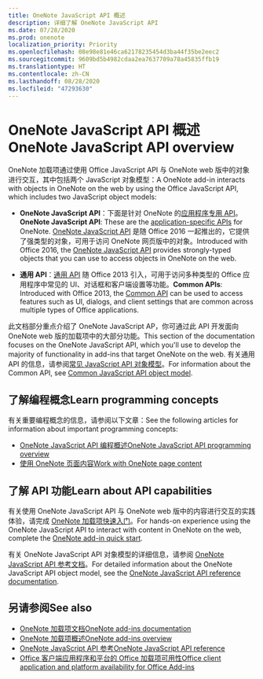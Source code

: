 ```yaml
---
title: OneNote JavaScript API 概述
description: 详细了解 OneNote JavaScript API
ms.date: 07/28/2020
ms.prod: onenote
localization_priority: Priority
ms.openlocfilehash: 08e98e81e46ca62178235454d3ba44f35be2eec2
ms.sourcegitcommit: 9609bd5b4982cdaa2ea7637709a78a45835ffb19
ms.translationtype: HT
ms.contentlocale: zh-CN
ms.lasthandoff: 08/28/2020
ms.locfileid: "47293630"
---
```

# <a name="onenote-javascript-api-overview"></a><span data-ttu-id="32445-103">OneNote JavaScript API 概述</span><span class="sxs-lookup"><span data-stu-id="32445-103">OneNote JavaScript API overview</span></span>

<span data-ttu-id="32445-104">OneNote 加载项通过使用 Office JavaScript API 与 OneNote web 版中的对象进行交互，其中包括两个 JavaScript 对象模型：</span><span class="sxs-lookup"><span data-stu-id="32445-104">A OneNote add-in interacts with objects in OneNote on the web by using the Office JavaScript API, which includes two JavaScript object models:</span></span>

* <span data-ttu-id="32445-105">**OneNote JavaScript API**：下面是针对 OneNote 的[应用程序专用 API](../../develop/application-specific-api-model.md)。</span><span class="sxs-lookup"><span data-stu-id="32445-105">**OneNote JavaScript API**: These are the [application-specific APIs](../../develop/application-specific-api-model.md) for OneNote.</span></span> <span data-ttu-id="32445-106">[OneNote JavaScript API](/javascript/api/onenote) 是随 Office 2016 一起推出的，它提供了强类型的对象，可用于访问 OneNote 网页版中的对象。</span><span class="sxs-lookup"><span data-stu-id="32445-106">Introduced with Office 2016, the [OneNote JavaScript API](/javascript/api/onenote) provides strongly-typed objects that you can use to access objects in OneNote on the web.</span></span>

* <span data-ttu-id="32445-107">**通用 API**：[通用 API](/javascript/api/office) 随 Office 2013 引入，可用于访问多种类型的 Office 应用程序中常见的 UI、对话框和客户端设置等功能。</span><span class="sxs-lookup"><span data-stu-id="32445-107">**Common APIs**: Introduced with Office 2013, the [Common API](/javascript/api/office) can be used to access features such as UI, dialogs, and client settings that are common across multiple types of Office applications.</span></span>

<span data-ttu-id="32445-108">此文档部分重点介绍了 OneNote JavaScript AP，你可通过此 API 开发面向 OneNote web 版的加载项中的大部分功能。</span><span class="sxs-lookup"><span data-stu-id="32445-108">This section of the documentation focuses on the OneNote JavaScript API, which you'll use to develop the majority of functionality in add-ins that target OneNote on the web.</span></span> <span data-ttu-id="32445-109">有关通用 API 的信息，请参阅[常见 JavaScript API 对象模型](../../develop/office-javascript-api-object-model.md)。</span><span class="sxs-lookup"><span data-stu-id="32445-109">For information about the Common API, see [Common JavaScript API object model](../../develop/office-javascript-api-object-model.md).</span></span>

## <a name="learn-programming-concepts"></a><span data-ttu-id="32445-110">了解编程概念</span><span class="sxs-lookup"><span data-stu-id="32445-110">Learn programming concepts</span></span>

<span data-ttu-id="32445-111">有关重要编程概念的信息，请参阅以下文章：</span><span class="sxs-lookup"><span data-stu-id="32445-111">See the following articles for information about important programming concepts:</span></span>

* [<span data-ttu-id="32445-112">OneNote JavaScript API 编程概述</span><span class="sxs-lookup"><span data-stu-id="32445-112">OneNote JavaScript API programming overview</span></span>](../../onenote/onenote-add-ins-programming-overview.md)
* [<span data-ttu-id="32445-113">使用 OneNote 页面内容</span><span class="sxs-lookup"><span data-stu-id="32445-113">Work with OneNote page content</span></span>](../../onenote/onenote-add-ins-page-content.md)

## <a name="learn-about-api-capabilities"></a><span data-ttu-id="32445-114">了解 API 功能</span><span class="sxs-lookup"><span data-stu-id="32445-114">Learn about API capabilities</span></span>

<span data-ttu-id="32445-115">有关使用 OneNote JavaScript API 与 OneNote web 版中的内容进行交互的实践体验，请完成 [OneNote 加载项快速入门](../../quickstarts/onenote-quickstart.md)。</span><span class="sxs-lookup"><span data-stu-id="32445-115">For hands-on experience using the OneNote JavaScript API to interact with content in OneNote on the web, complete the [OneNote add-in quick start](../../quickstarts/onenote-quickstart.md).</span></span>

<span data-ttu-id="32445-116">有关 OneNote JavaScript API 对象模型的详细信息，请参阅 [OneNote JavaScript API 参考文档](/javascript/api/onenote)。</span><span class="sxs-lookup"><span data-stu-id="32445-116">For detailed information about the OneNote JavaScript API object model, see the [OneNote JavaScript API reference documentation](/javascript/api/onenote).</span></span>

## <a name="see-also"></a><span data-ttu-id="32445-117">另请参阅</span><span class="sxs-lookup"><span data-stu-id="32445-117">See also</span></span>

* [<span data-ttu-id="32445-118">OneNote 加载项文档</span><span class="sxs-lookup"><span data-stu-id="32445-118">OneNote add-ins documentation</span></span>](../../onenote/index.yml)
* [<span data-ttu-id="32445-119">OneNote 加载项概述</span><span class="sxs-lookup"><span data-stu-id="32445-119">OneNote add-ins overview</span></span>](../../onenote/onenote-add-ins-programming-overview.md)
* [<span data-ttu-id="32445-120">OneNote JavaScript API 参考</span><span class="sxs-lookup"><span data-stu-id="32445-120">OneNote JavaScript API reference</span></span>](/javascript/api/onenote)
* [<span data-ttu-id="32445-121">Office 客户端应用程序和平台的 Office 加载项可用性</span><span class="sxs-lookup"><span data-stu-id="32445-121">Office client application and platform availability for Office Add-ins</span></span>](../../overview/office-add-in-availability.md)
